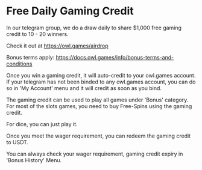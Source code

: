 # Free Daily Gaming Credit

In our telegram group, we do a draw daily to share $1,000 free gaming credit to 10 - 20 winners.

Check it out at https://owl.games/airdrop

Bonus terms apply: https://docs.owl.games/info/bonus-terms-and-conditions

Once you win a gaming credit, it will auto-credit to your owl.games account. If your telegram has not been binded to any owl.games account, you can do so in 'My Account' menu and it will credit as soon as you bind.

The gaming credit can be used to play all games under 'Bonus' category. For most of the slots games, you need to buy Free-Spins using the gaming credit.

For dice, you can just play it.

Once you meet the wager requirement, you can redeem the gaming credit to USDT.

You can always check your wager requirement, gaming credit expiry in 'Bonus History' Menu.
